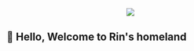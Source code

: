 <h2 align = "center"> <img align="center" src="https://c.tenor.com/nVzmP7Th76IAAAAi/adventure-time-portal.gif"> </h2>
 
## 👋 Hello, Welcome to Rin's homeland  

